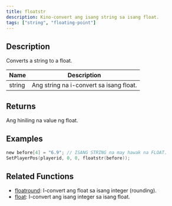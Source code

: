 ```yaml
---
title: floatstr
description: Kino-convert ang isang string sa isang float.
tags: ["string", "floating-point"]
---
```


<LowercaseNote />

## Description

Converts a string to a float.

| Name   | Description                         |
| ------ | ----------------------------------- |
| string | Ang string na i-convert sa isang float. |

## Returns

Ang hiniling na value ng float.

## Examples

```c
new before[4] = "6.9"; // ISANG STRING na may hawak na FLOAT.
SetPlayerPos(playerid, 0, 0, floatstr(before));
```

## Related Functions

- [floatround](floatround): I-convert ang float sa isang integer (rounding).
- [float](float): I-convert ang isang integer sa isang float.